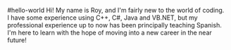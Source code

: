 #hello-world
Hi!  My name is Roy, and I'm fairly new to the world of coding.  
I have some experience using C++, C#, Java and VB.NET, 
but my professional experience up to now has been principally teaching Spanish.  
I'm here to learn with the hope of moving into a new career in the near future!
